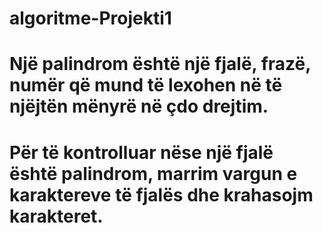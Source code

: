 # algoritme-Projekti1

# Një palindrom është një fjalë, frazë, numër që mund të lexohen në të njëjtën mënyrë në çdo drejtim.
# Për të kontrolluar nëse një fjalë është palindrom, marrim vargun e karaktereve të fjalës dhe krahasojm karakteret.
